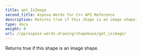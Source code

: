 ```yaml
---
title: get_IsImage
second_title: Aspose.Words for C++ API Reference
description: Returns true if this shape is an image shape. 
type: docs
weight: 0
url: /cpp/aspose.words.drawing/shapebase/get_isimage/
---
```


Returns true if this shape is an image shape. 

